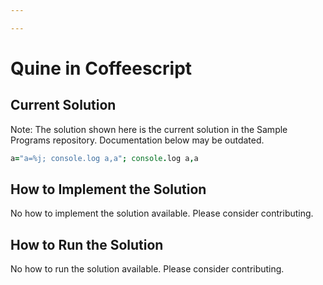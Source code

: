 ```yaml
---

---
```


# Quine in Coffeescript

## Current Solution

Note: The solution shown here is the current solution in the Sample Programs repository. Documentation below may be outdated.

```Coffeescript
a="a=%j; console.log a,a"; console.log a,a

```

## How to Implement the Solution

No how to implement the solution available. Please consider contributing.

## How to Run the Solution

No how to run the solution available. Please consider contributing.